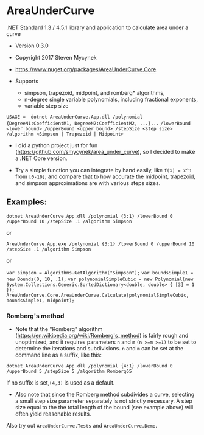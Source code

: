 # AreaUnderCurve
.NET Standard 1.3 / 4.5.1 library and application to calculate area under a curve

* Version 0.3.0
* Copyright 2017 Steven Mycynek
* https://www.nuget.org/packages/AreaUnderCurve.Core

* Supports 
    * simpson, trapezoid, midpoint, and romberg* algorithms, 
    * n-degree single variable polynomials, including fractional exponents,
    * variable step size

`USAGE =  dotnet AreaUnderCurve.App.dll /polynomial {DegreeN1:CoefficientM1, DegreeN2:CoefficientM2, ...}...`
`/lowerBound <lower bound> /upperBound <upper bound> /stepSize <step size>` 
`/algorithm <Simpson | Trapezoid | Midpoint>`

* I did a python project just for fun (https://github.com/smycynek/area_under_curve), so I decided to make a .NET Core version.

* Try a simple function you can integrate by hand easily, like `f(x) = x^3` from `[0-10]`, and compare that to how accurate the midpoint, trapezoid, and simpson approximations are with various steps sizes.


## Examples:

`dotnet AreaUnderCurve.App.dll /polynomial {3:1} /lowerBound 0 /upperBound 10 /stepSize .1 /algorithm Simpson`

or

`AreaUnderCurve.App.exe /polynomial {3:1} /lowerBound 0 /upperBound 10 /stepSize .1 /algorithm Simpson`

or

`var simpson = Algorithms.GetAlgorithm("Simpson");`
`var boundsSimple1 = new Bounds(0, 10, .1);`
`var polynomialSimpleCubic = new Polynomial(new System.Collections.Generic.SortedDictionary<double, double> { [3] = 1 });`
`AreaUnderCurve.Core.AreaUnderCurve.Calculate(polynomialSimpleCubic, boundsSimple1, midpoint);`


### Romberg's method

* Note that the "Romberg" algorithm (https://en.wikipedia.org/wiki/Romberg's_method) is fairly rough and unoptimized, and it requires parameters `n` and `m`
`(n >=m >=1)` to be set to determine the iterations and subdivisions.   `n` and `m` can be set at the command line as a suffix, like this:

`dotnet AreaUnderCurve.App.dll /polynomial {4:1} /lowerBound 0 /upperBound 5 /stepSize 5 /algorithm Romberg65`

If no suffix is set,`(4,3)` is used as a default.

* Also note that since the Romberg method subdivides a curve, selecting a small step size parameter separately is not strictly necessary.
A step size equal to the the total length of the bound (see example above) will often yield reasonable results.



Also try out `AreaUnderCurve.Tests` and `AreaUnderCurve.Demo`.
